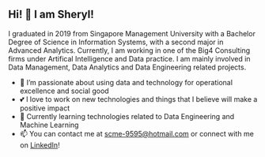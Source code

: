 ## Hi! 👋 I am Sheryl! ##

I graduated in 2019 from Singapore Management University with a Bachelor Degree of Science in Information Systems, with a second major in Advanced Analytics. Currently, I am working in one of the Big4 Consulting firms under Artifical Intelligence and Data practice. I am mainly involved in Data Management, Data Analytics and Data Engineering related projects.

- 👀 I’m passionate about using data and technology for operational excellence and social good
- 💕 I love to work on new technologies and things that I believe will make a positive impact
- 🌱 Currently learning technologies related to Data Engineering and Machine Learning
- 📫 You can contact me at scme-9595@hotmail.com or connect with me on [LinkedIn](https://www.linkedin.com/in/sherylcme/)!

<!---
sherylcme/sherylcme is a ✨ special ✨ repository because its `README.md` (this file) appears on your GitHub profile.
You can click the Preview link to take a look at your changes.
--->
